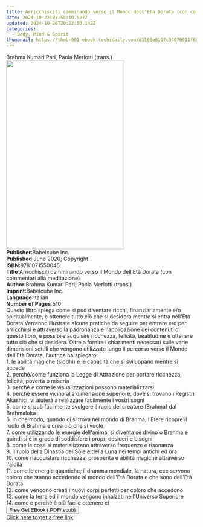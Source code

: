 ```yaml
---
title: Arricchisciti camminando verso il Mondo dell’Età Dorata (con commentari alla meditazione) | Free Book
date: 2024-10-22T03:58:10.527Z
updated: 2024-10-26T20:22:50.142Z
categories:
  - Body, Mind & Spirit
thumbnail: https://thmb-001-ebook.techidaily.com/d1166a8167c34070911f631119b73cb746792adfa8816b97e684ff69b45f3bbb.jpg
---
```

<main id="book-container">
  <div class="flex flex-col">
    <div class="book-brief flex-1 py-6 px-4 sm:p-6 md:py-10 md:px-8">
      <!-- brief-->
      <div class="book-brief-main">
        Brahma Kumari Pari, Paola Merlotti (trans.)
      </div>
    </div>
    <div
      class="book-meta-info flex-1 grid gap-4 col-start-1 col-end-3 row-start-1 sm:mb-6 sm:grid-cols-4 lg:gap-6 lg:col-start-2 lg:row-end-6 lg:row-span-6 lg:mb-0"
    >
      <div
        class="book-meta-info-left place-content-center mt-4 p-4 text-sm leading-6 col-start-2 col-span-2 dark:text-slate-400"
      >
        <img
          class="w-full h-500 object-cover rounded-lg sm:h-255 sm:col-span-2 lg:col-span-full"
          src="https://img-001-ebook.techidaily.com/4148732b92bc5f923ad2a44d56b8787945d946e5121cb42f93bbe56c5752d53a.jpg"
          alt=""
          width="312"
          height="500"
        />
      </div>
      <div
        class="book-meta-info-right mt-2 col-start-1 row-start-2 col-span-3 self-center"
      >
        <!-- meta data  -->
        <div class="flex flex-col px-4 md:px-8">
          <div class="flex-1">
            <strong>Publisher</strong>:<span class="px-2">Babelcube Inc.</span>
          </div>
          <div class="flex-1">
            <strong>Published</strong>:<span class="px-2"
              >June 2020; Copyright</span
            >
          </div>
          <div class="flex-1">
            <strong>ISBN</strong>:<span class="px-2">9781071550045</span>
          </div>
          <div class="flex-1">
            <strong>Title</strong>:<span class="px-2"
              >Arricchisciti camminando verso il Mondo dell’Età Dorata (con
              commentari alla meditazione)</span
            >
          </div>
          <div class="flex-1">
            <strong>Author</strong>:<span class="px-2"
              >Brahma Kumari Pari; Paola Merlotti (trans.)</span
            >
          </div>
          <div class="flex-1">
            <strong>Imprint</strong>:<span class="px-2">Babelcube Inc.</span>
          </div>
          <div class="flex-1">
            <strong>Language</strong>:<span class="px-2">Italian</span>
          </div>
          <div class="flex-1">
            <strong>Number of Pages</strong>:<span class="px-2">510</span>
          </div>
        </div>
      </div>
    </div>
    <div class="book-description flex-1 py-6 px-4 sm:p-6 md:py-10 md:px-8">
      <div class="book-description-main">
        <div accordion-content="" id="description">
          Questo libro spiega come si può diventare ricchi, finanziariamente e/o
          spiritualmente, e ottenere tutto ciò che si desidera mentre si entra
          nell'Età Dorata.Verranno illustrate&nbsp;alcune pratiche&nbsp;da
          seguire per entrare e/o per arricchirsi e attraverso la padronanza e
          l'applicazione dei contenuti di questo libro, è possibile acquisire
          ricchezza, felicità, beatitudine e ottenere tutto ciò che si desidera.
          Oltre a fornire&nbsp;i chiarimenti necessari sulle varie dimensioni
          sottili che vengono utilizzate lungo il percorso verso il Mondo
          dell’Età Dorata, l'autrice ha spiegato:<br />1. le abilità magiche
          (siddhi) e le capacità che si sviluppano mentre si accede&nbsp;<br />2.
          perché/come funziona la Legge di Attrazione per portare ricchezza,
          felicità, povertà o miseria<br />3. perché e come le visualizzazioni
          possono materializzarsi<br />4. perché essere vicino alla dimensione
          superiore, dove si trovano i Registri Akashici, vi aiuterà a
          realizzare facilmente i vostri sogni<br />5. come si può facilmente
          svolgere il ruolo del creatore (Brahma) dal Brahmaloka&nbsp;<br />6.
          in che modo, quando ci si trova nel mondo di Brahma, l’Etere ricopre
          il ruolo di Brahma e crea ciò che si vuole<br />7. come utilizzando le
          energie&nbsp;dell'anima, si diventa sé divino o Brahma e quindi si è
          in grado di soddisfare i propri desideri e bisogni<br />8. come le
          cose si materializzano attraverso frequenze e&nbsp;risonanza<br />9.
          il ruolo della Dinastia del Sole e della Luna nei tempi antichi ed
          ora&nbsp;<br />10. come riacquistare ricchezza, prosperità e abilità
          magiche attraverso l'aldilà<br />11. come le energie quantiche, il
          dramma mondiale, la natura, ecc servono coloro che stanno accedendo al
          mondo dell'Età Dorata e che sono dell'Età Dorata<br />12. come vengono
          creati i nuovi corpi perfetti per coloro che accedono&nbsp;<br />13.
          come la terra ed il mondo vengono innalzati nell'Universo
          Superiore&nbsp;<br />14. come e perché è più facile ottenere ci
        </div>
        <div class="accordion-fader"></div>
      </div>
    </div>
    <div class="book-excerpts flex-1 py-6 px-4 sm:p-6 md:py-10 md:px-8"></div>
    <div
      class="book-about-author flex-1 py-6 px-4 sm:p-6 md:py-10 md:px-8"
    ></div>
    <div class="book-free-get flex-1 py-6 px-4 sm:p-6 md:py-10 md:px-8">
      <button
        id="btn-free-get"
        class="bg-blue-500 hover:bg-blue-700 text-white font-bold py-2 px-4 rounded"
      >
        Free Get EBook (.PDF/.epub)
      </button>
      <div id="countdown-display" class="px-2 text-lg mt-2"></div>
      <a
        id="free-link"
        class="hidden bg-blue-500 hover:bg-blue-700 text-white font-bold py-2 px-4 rounded"
        href="https://www.ebooks.com/en-us/book/210064679/arricchisciti-camminando-verso-il-mondo-dell-et-dorata-con-commentari-alla-meditazione/brahma-kumari-pari/"
        target="_blank"
        >Click here to get a free link</a
      >
    </div>
    <script>
      let countdownTime = 0;
      let countdownInterval = null;
      document
        .getElementById('btn-free-get')
        .addEventListener('click', startCountdown);
      function startCountdown() {
        countdownTime = new Date().getTime() + 60000 * 3;
        countdownInterval = setInterval(updateCountdown, 1000);
        document.getElementById('btn-free-get').disabled = true;
        document
          .getElementById('btn-free-get')
          .classList.add('bg-gray-500', 'cursor-not-allowed');
      }
      function updateCountdown() {
        let currentTime = new Date().getTime();
        let timeLeft = countdownTime - currentTime;
        let secondsLeft = Math.floor(timeLeft / 1000);
        document.getElementById('countdown-display').innerHTML =
          `Remaining time: ${secondsLeft} seconds.`;
        if (secondsLeft <= 0) {
          clearInterval(countdownInterval);
          document.getElementById('btn-free-get').classList.add('hidden');
          document.getElementById('free-link').classList.remove('hidden');
          document.getElementById('countdown-display').innerHTML = '';
        }
      }
    </script>
  </div>
</main>

<ins class="adsbygoogle"
      style="display:block"
      data-ad-client="ca-pub-7571918770474297"
      data-ad-slot="8358498916"
      data-ad-format="auto"
      data-full-width-responsive="true"></ins>
    